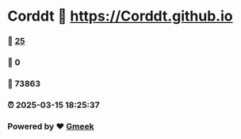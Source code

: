 # Corddt :link: https://Corddt.github.io 
### :page_facing_up: [25](https://Corddt.github.io/tag.html) 
### :speech_balloon: 0 
### :hibiscus: 73863 
### :alarm_clock: 2025-03-15 18:25:37 
### Powered by :heart: [Gmeek](https://github.com/Meekdai/Gmeek)
